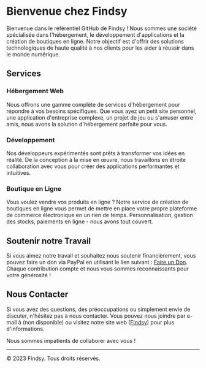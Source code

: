 # Bienvenue chez Findsy

Bienvenue dans le référentiel GitHub de Findsy ! Nous sommes une société spécialisée dans l'hébergement, le développement d'applications et la création de boutiques en ligne. Notre objectif est d'offrir des solutions technologiques de haute qualité à nos clients pour les aider à réussir dans le monde numérique.

## Services

### Hébergement Web
Nous offrons une gamme complète de services d'hébergement pour répondre à vos besoins spécifiques. Que vous ayez un petit site personnel, une application d'entreprise complexe, un projet de jeu ou s'amuser entre amis, nous avons la solution d'hébergement parfaite pour vous.

### Développement
Nos développeurs expérimentés sont prêts à transformer vos idées en réalité. De la conception à la mise en œuvre, nous travaillons en étroite collaboration avec vous pour créer des applications performantes et intuitives.

### Boutique en Ligne
Vous voulez vendre vos produits en ligne ? Notre service de création de boutiques en ligne vous permet de mettre en place votre propre plateforme de commerce électronique en un rien de temps. Personnalisation, gestion des stocks, paiements en ligne - nous avons tout couvert.


## Soutenir notre Travail
Si vous aimez notre travail et souhaitez nous soutenir financièrement, vous pouvez faire un don via PayPal en utilisant le lien suivant : [Faire un Don](https://paypal.me/findsy). Chaque contribution compte et nous vous sommes reconnaissants pour votre générosité !

## Nous Contacter
Si vous avez des questions, des préoccupations ou simplement envie de discuter, n'hésitez pas à nous contacter. Vous pouvez nous joindre par e-mail à (non disponible) ou visitez notre site web ([Findsy](https://findsy.fr)) pour plus d'informations.

Nous sommes impatients de collaborer avec vous !

---
© 2023 Findsy. Tous droits réservés.
